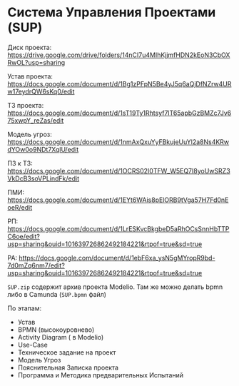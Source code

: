 # Система Управления Проектами (SUP)

Диск проекта: https://drive.google.com/drive/folders/14nCI7u4MlhKjjmfHDN2kEoN3CbOXRwOL?usp=sharing

Устав проекта: https://docs.google.com/document/d/1Bg1zPFpN5Be4yJ5q6aQjDfNZrw4URw17eydrQW6sKq0/edit

ТЗ проекта: https://docs.google.com/document/d/1sT19Ty1Rhtsyf7lT65apbGzBMZc7Jv675xwpY_reZas/edit

Модель угроз: https://docs.google.com/document/d/1nmAxQxuYyFBkujeUuYl2a8Ns4KRwdYOw0o9NDt7XqlU/edit

ПЗ к ТЗ: https://docs.google.com/document/d/1OCRS02I0TFW_W5EQ7I8yoUwSRZ3VkDcB3soVPLindFk/edit

ПМИ: https://docs.google.com/document/d/1EYt6WAis8pElORB9tVga57H7Fd0nEoeR/edit

РП: https://docs.google.com/document/d/1LrESKvcBkgbeD5aRhOCsSnnHbTTPC6oe/edit?usp=sharing&ouid=101639726862492184221&rtpof=true&sd=true

РА: https://docs.google.com/document/d/1ebF6xa_ysN5gMYropR9bd-7d0mZq6nm7/edit?usp=sharing&ouid=101639726862492184221&rtpof=true&sd=true

`SUP.zip` содержит архив проекта Modelio. Там же можно делать bpmn либо в Camunda (`SUP.bpmn` файл)

По этапам:

- Устав
- BPMN (высокоуровнево)
- Activity Diagram ( в Modelio)
- Use-Case
- Техническое задание на проект
- Модель Угроз
- Пояснительная Записка проекта
- Программа и Методика предварительных Испытаний

